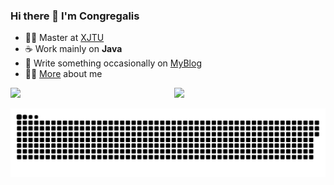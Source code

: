### Hi there 👋 I'm Congregalis

<!-- [![GitHub](https://img.shields.io/badge/dynamic/json?logo=github&label=GitHub&labelColor=495867&color=495867&query=%24.data.totalSubs&url=https%3A%2F%2Fapi.spencerwoo.com%2Fsubstats%2F%3Fsource%3Dgithub%26queryKey%3Dhayschan&style=flat-square)](https://github.com/congregalis) -->

<!-- <p align="left"> <img src="https://komarev.com/ghpvc/?username=congregalis&label=Profile%20views&color=0e75b6&style=flat" alt="congregalis" /> </p> -->

<!--
**Congregalis/Congregalis** is a ✨ _special_ ✨ repository because its `README.md` (this file) appears on your GitHub profile.

Here are some ideas to get you started:

- 🔭 I’m currently working on ...
- 🌱 I’m currently learning ...
- 👯 I’m looking to collaborate on ...
- 🤔 I’m looking for help with ...
- 💬 Ask me about ...
- 📫 How to reach me: ...
- 😄 Pronouns: ...
- ⚡ Fun fact: ...
-->

- 👨‍🎓 Master at [XJTU](http://www.xjtu.edu.cn/)
- ☕ Work mainly on **Java**
- 🌱 Write something occasionally on [MyBlog](https://congregalis.github.io/)
- 🐱‍🏍 [More](https://congregalis.github.io/intro/) about me 
 
 <img  src="https://github-readme-stats.vercel.app/api?username=congregalis&show_icons=true&hide_title=true&hide_border=true&card_width=300" width="48%" align="right" >
<img  src="https://github-readme-stats.vercel.app/api/top-langs/?username=congregalis&layout=compact&hide=html,css,scss,jupyter%20notebook&hide_title=true&hide_border=true" width="48%" >

![](https://raw.githubusercontent.com/Congregalis/Congregalis/main/assets/github-contribution-grid-snake.svg)
